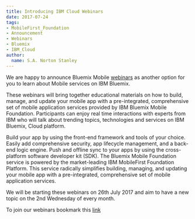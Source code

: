 ```yaml
---
title: Introducing IBM Cloud Webinars
date: 2017-07-24
tags:
- MobileFirst_Foundation
- Announcement
- Webinars
- Bluemix
- IBM_Cloud
author:
  name: S.A. Norton Stanley
---
```

We are happy to announce Bluemix Mobile [webinars](http://ibm.biz/mobile-webinars)  as another option for you to learn about Mobile services on IBM Bluemix.

These webinars will bring together educational materials on how to  build, manage, and update your mobile app with a pre-integrated, comprehensive set of mobile application services provided by IBM Bluemix Mobile Foundation. Participants can enjoy real time interactions with experts from IBM who will talk about trending topics, technologies and services on IBM Bluemix, Cloud platform.

Build your app by using the front-end framework and tools of your choice. Easily add comprehensive security, app lifecycle management, and a back-end logic engine. Push and offline sync to your apps by using the cross-platform software developer kit (SDK). The Bluemix Mobile Foundation service is powered by the market-leading IBM MobileFirst Foundation Platform. This service radically simplifies building, managing, and updating your mobile app with a pre-integrated, comprehensive set of mobile application services.

We will be starting these webinars on 26th July 2017 and aim to have a new topic on the 2nd Wednesday of every month.

To join our webinars bookmark this [link](http://ibm.biz/mobile-webinars)

